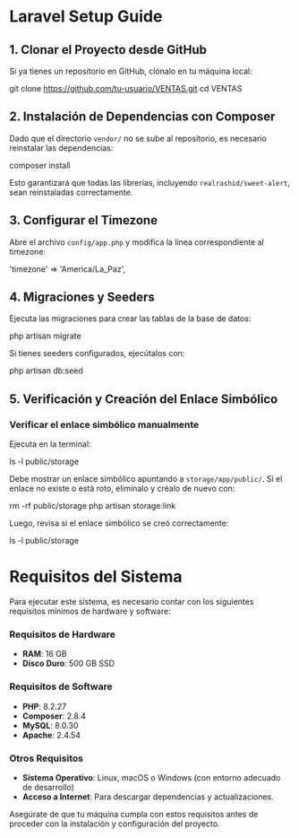 # Laravel Setup Guide

## 1. Clonar el Proyecto desde GitHub

Si ya tienes un repositorio en GitHub, clónalo en tu máquina local:

git clone https://github.com/tu-usuario/VENTAS.git
cd VENTAS

## 2. Instalación de Dependencias con Composer

Dado que el directorio `vendor/` no se sube al repositorio, es necesario reinstalar las dependencias:

composer install

Esto garantizará que todas las librerías, incluyendo `realrashid/sweet-alert`, sean reinstaladas correctamente.

## 3. Configurar el Timezone

Abre el archivo `config/app.php` y modifica la línea correspondiente al timezone:

'timezone' => 'America/La_Paz',

## 4. Migraciones y Seeders

Ejecuta las migraciones para crear las tablas de la base de datos:

php artisan migrate

Si tienes seeders configurados, ejecútalos con:

php artisan db:seed

## 5. Verificación y Creación del Enlace Simbólico

### Verificar el enlace simbólico manualmente

Ejecuta en la terminal:

ls -l public/storage

Debe mostrar un enlace simbólico apuntando a `storage/app/public/`. Si el enlace no existe o está roto, elimínalo y créalo de nuevo con:

rm -rf public/storage
php artisan storage:link

Luego, revisa si el enlace simbólico se creó correctamente:

ls -l public/storage

# Requisitos del Sistema

Para ejecutar este sistema, es necesario contar con los siguientes requisitos mínimos de hardware y software:

### **Requisitos de Hardware**
- **RAM**: 16 GB
- **Disco Duro**: 500 GB SSD

### **Requisitos de Software**
- **PHP**: 8.2.27
- **Composer**: 2.8.4
- **MySQL**: 8.0.30
- **Apache**: 2.4.54

### **Otros Requisitos**
- **Sistema Operativo**: Linux, macOS o Windows (con entorno adecuado de desarrollo)
- **Acceso a Internet**: Para descargar dependencias y actualizaciones.

Asegúrate de que tu máquina cumpla con estos requisitos antes de proceder con la instalación y configuración del proyecto.
